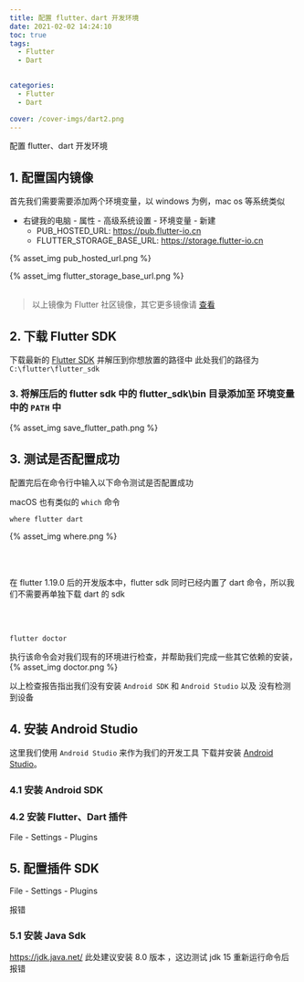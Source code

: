 ```yaml
---
title: 配置 flutter、dart 开发环境
date: 2021-02-02 14:24:10
toc: true
tags:
  - Flutter
  - Dart
  

categories:
  - Flutter
  - Dart

cover: /cover-imgs/dart2.png
---
```


配置 flutter、dart 开发环境

<!-- more -->

## 1. 配置国内镜像

首先我们需要需要添加两个环境变量，以 windows 为例，mac os 等系统类似

- 右键我的电脑 - 属性 - 高级系统设置 - 环境变量 - 新建
  - PUB_HOSTED_URL: https://pub.flutter-io.cn
  - FLUTTER_STORAGE_BASE_URL: https://storage.flutter-io.cn

{% asset_img pub_hosted_url.png %}

{% asset_img flutter_storage_base_url.png %}
<br/>
<br/>

> 以上镜像为 Flutter 社区镜像，其它更多镜像请 [查看](https://flutter.cn/community/china#%E7%A4%BE%E5%8C%BA%E8%BF%90%E8%A1%8C%E7%9A%84%E9%95%9C%E5%83%8F%E7%AB%99%E7%82%B9)

## 2. 下载 Flutter SDK

下载最新的 [Flutter SDK](https://flutter.cn/docs/development/tools/sdk/releases) 并解压到你想放置的路径中
此处我们的路径为 `C:\flutter\flutter_sdk`

### 3. 将解压后的 flutter sdk 中的 flutter_sdk\bin 目录添加至 环境变量中的 `PATH` 中

{% asset_img save_flutter_path.png %}

## 3. 测试是否配置成功

配置完后在命令行中输入以下命令测试是否配置成功

macOS 也有类似的 `which` 命令

```shell shell
where flutter dart
```

{% asset_img where.png %}

<br/>
<br/>
<article class="message is-warning">
  <div class="message-body">
    <p>
      在 flutter 1.19.0 后的开发版本中，flutter sdk 同时已经内置了 dart 命令，所以我们不需要再单独下载 dart 的 sdk
    </p>
  </div>
</article>
<br/>
<br/>

``` shell shell
flutter doctor
```

执行该命令会对我们现有的环境进行检查，并帮助我们完成一些其它依赖的安装，
{% asset_img doctor.png %}

以上检查报告指出我们没有安装 `Android SDK` 和 `Android Studio` 以及 没有检测到设备


## 4. 安装 Android Studio 
这里我们使用 `Android Studio` 来作为我们的开发工具
下载并安装 [Android Studio]()。

### 4.1 安装 Android SDK 

### 4.2 安装 Flutter、Dart 插件
File - Settings - Plugins


## 5. 配置插件 SDK 
File - Settings - Plugins

报错
### 5.1 安装 Java Sdk 
https://jdk.java.net/ 
此处建议安装 8.0 版本 ，这边测试 jdk 15 重新运行命令后报错
